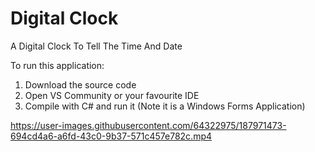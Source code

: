 # Digital Clock
 A Digital Clock To Tell The Time And Date
 
 
To run this application:

1) Download the source code
2) Open VS Community or your favourite IDE
3) Compile with C# and run it (Note it is a Windows Forms Application)



https://user-images.githubusercontent.com/64322975/187971473-694cd4a6-a6fd-43c0-9b37-571c457e782c.mp4

